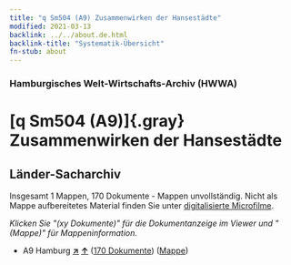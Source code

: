 ```yaml
---
title: "q Sm504 (A9) Zusammenwirken der Hansestädte"
modified: 2021-03-13
backlink: ../../about.de.html
backlink-title: "Systematik-Übersicht"
fn-stub: about
---
```


### Hamburgisches Welt-Wirtschafts-Archiv (HWWA)

# [q Sm504 (A9)]{.gray}&#8201; Zusammenwirken der Hansestädte&#160; 







## Länder-Sacharchiv




Insgesamt 1 Mappen, 170 Dokumente - Mappen unvollständig.
Nicht als Mappe aufbereitetes Material finden Sie unter [digitalisierte Microfilme](/film/h1_sh.de.html).

_Klicken Sie "(xy Dokumente)" für die Dokumentanzeige im Viewer und "(Mappe)" für Mappeninformation._



- A9 Hamburg [**&nearr;**](../../../geo/i/140905/about.de.html "Hamburg (alle Mappen)") [**&uarr;**](../../../geo/about.de.html#A9 "Ländersystematik") (<a href="https://pm20.zbw.eu/iiifview/folder/sh/140905,146082" title="über: Hamburg : Zusammenwirken der Hansestädte" target="_blank">170 Dokumente</a>) ([Mappe](../../../../folder/sh/1409xx/140905/1460xx/146082/about.de.html))








